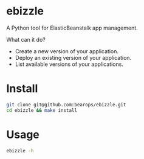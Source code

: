 # ebizzle

A Python tool for ElasticBeanstalk app management.

What can it do?
* Create a new version of your application.
* Deploy an existing version of your application.
* List available versions of your applications.

# Install

```bash
git clone git@github.com:bearops/ebizzle.git
cd ebizzle && make install
```

# Usage

```bash
ebizzle -h
```

